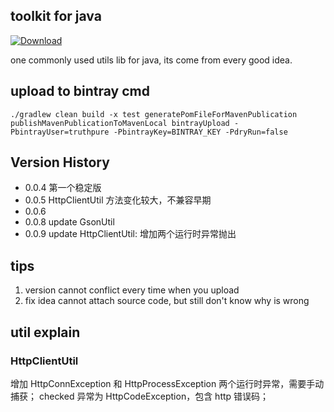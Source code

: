 toolkit for java
---
[ ![Download](https://api.bintray.com/packages/truthpure/maven/toolkit/images/download.svg) ](https://bintray.com/truthpure/maven/toolkit/_latestVersion)

one commonly used utils lib for java, its come from every good idea.

## upload to bintray cmd
``
./gradlew clean build -x test generatePomFileForMavenPublication publishMavenPublicationToMavenLocal bintrayUpload -PbintrayUser=truthpure -PbintrayKey=BINTRAY_KEY -PdryRun=false
``

## Version History
- 0.0.4 第一个稳定版
- 0.0.5 HttpClientUtil 方法变化较大，不兼容早期
- 0.0.6
- 0.0.8 update GsonUtil
- 0.0.9 update HttpClientUtil: 增加两个运行时异常抛出

## tips
1. version cannot conflict every time when you upload
2. fix idea cannot attach source code, but still don't know why is wrong

## util explain

### HttpClientUtil
增加 HttpConnException 和 HttpProcessException 两个运行时异常，需要手动捕获；
checked 异常为 HttpCodeException，包含 http 错误码；


